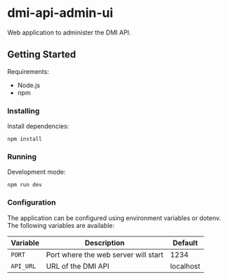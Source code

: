 # dmi-api-admin-ui

Web application to administer the DMI API.

## Getting Started

Requirements:
- Node.js
- npm

### Installing

Install dependencies:

```
npm install
```

### Running

Development mode:

```
npm run dev
```

### Configuration

The application can be configured using environment variables or dotenv. The following variables are available:

| Variable  | Description                          | Default   |
|-----------|--------------------------------------|-----------|
| `PORT`    | Port where the web server will start | 1234      |
| `API_URL` | URL of the DMI API                   | localhost |
